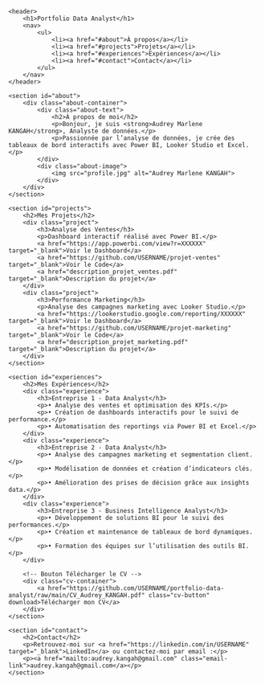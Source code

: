 <!DOCTYPE html>
<html lang="fr">
<head>
    <meta charset="UTF-8">
    <meta name="viewport" content="width=device-width, initial-scale=1.0">
    <title>Portfolio Data Analyst - Audrey Marlene KANGAH</title>
    <link rel="stylesheet" href="style.css">
</head>
<body>

    <header>
        <h1>Portfolio Data Analyst</h1>
        <nav>
            <ul>
                <li><a href="#about">À propos</a></li>
                <li><a href="#projects">Projets</a></li>
                <li><a href="#experiences">Expériences</a></li>
                <li><a href="#contact">Contact</a></li>
            </ul>
        </nav>
    </header>

    <section id="about">
        <div class="about-container">
            <div class="about-text">
                <h2>À propos de moi</h2>
                <p>Bonjour, je suis <strong>Audrey Marlene KANGAH</strong>, Analyste de données.</p>
                <p>Passionnée par l’analyse de données, je crée des tableaux de bord interactifs avec Power BI, Looker Studio et Excel.</p>
            </div>
            <div class="about-image">
                <img src="profile.jpg" alt="Audrey Marlene KANGAH">
            </div>
        </div>
    </section>

    <section id="projects">
        <h2>Mes Projets</h2>
        <div class="project">
            <h3>Analyse des Ventes</h3>
            <p>Dashboard interactif réalisé avec Power BI.</p>
            <a href="https://app.powerbi.com/view?r=XXXXXX" target="_blank">Voir le Dashboard</a>
            <a href="https://github.com/USERNAME/projet-ventes" target="_blank">Voir le Code</a>
            <a href="description_projet_ventes.pdf" target="_blank">Description du projet</a>
        </div>
        <div class="project">
            <h3>Performance Marketing</h3>
            <p>Analyse des campagnes marketing avec Looker Studio.</p>
            <a href="https://lookerstudio.google.com/reporting/XXXXXX" target="_blank">Voir le Dashboard</a>
            <a href="https://github.com/USERNAME/projet-marketing" target="_blank">Voir le Code</a>
            <a href="description_projet_marketing.pdf" target="_blank">Description du projet</a>
        </div>
    </section>

    <section id="experiences">
        <h2>Mes Expériences</h2>
        <div class="experience">
            <h3>Entreprise 1 - Data Analyst</h3>
            <p>• Analyse des ventes et optimisation des KPIs.</p>
            <p>• Création de dashboards interactifs pour le suivi de performance.</p>
            <p>• Automatisation des reportings via Power BI et Excel.</p>
        </div>
        <div class="experience">
            <h3>Entreprise 2 - Data Analyst</h3>
            <p>• Analyse des campagnes marketing et segmentation client.</p>
            <p>• Modélisation de données et création d’indicateurs clés.</p>
            <p>• Amélioration des prises de décision grâce aux insights data.</p>
        </div>
        <div class="experience">
            <h3>Entreprise 3 - Business Intelligence Analyst</h3>
            <p>• Développement de solutions BI pour le suivi des performances.</p>
            <p>• Création et maintenance de tableaux de bord dynamiques.</p>
            <p>• Formation des équipes sur l’utilisation des outils BI.</p>
        </div>

        <!-- Bouton Télécharger le CV -->
        <div class="cv-container">
            <a href="https://github.com/USERNAME/portfolio-data-analyst/raw/main/CV_Audrey_KANGAH.pdf" class="cv-button" download>Télécharger mon CV</a>
        </div>
    </section>

    <section id="contact">
        <h2>Contact</h2>
        <p>Retrouvez-moi sur <a href="https://linkedin.com/in/USERNAME" target="_blank">LinkedIn</a> ou contactez-moi par email :</p>
        <p><a href="mailto:audrey.kangah@gmail.com" class="email-link">audrey.kangah@gmail.com</a></p>
    </section>

</body>
</html>
